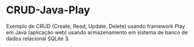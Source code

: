 # CRUD-Java-Play
Exemplo de CRUD (Create, Read, Update, Delete) usando framework Play em Java (aplicação web) usando armazenamento em sistema de banco de dados relacional SQLite 3.
